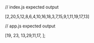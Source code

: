 // index.js expected output 

[2,20,5,12,8,6,4,10,16,18,3,7,15,9,1,11,19,17,13]

// app.js expected output

[19, 23, 13,29,11,17, ];